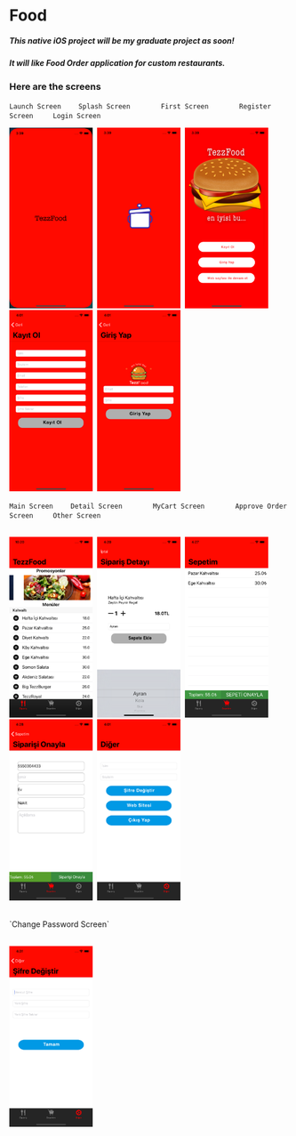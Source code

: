 # Food

<h5>This native iOS project will be my graduate project as soon!</h5>
<h5>It will like Food Order application for custom restaurants.</h5>


<h3>Here are the screens</h3>

`Launch Screen` &nbsp;&nbsp;&nbsp;&nbsp;&nbsp;&nbsp; `Splash Screen` &nbsp;&nbsp;&nbsp;&nbsp;&nbsp;&nbsp;&nbsp;&nbsp;&nbsp;&nbsp;&nbsp;&nbsp; `First Screen` &nbsp;&nbsp;&nbsp;&nbsp;&nbsp;&nbsp;&nbsp;&nbsp;&nbsp;&nbsp;&nbsp;&nbsp; `Register Screen` &nbsp;&nbsp;&nbsp;&nbsp;&nbsp;&nbsp;&nbsp;&nbsp;`Login Screen`

<p float="left">
  <img src="ScreenImages/LaunchScreen.png" width="150" />&nbsp; 
  <img src="ScreenImages/SplashScreen.png" width="150" />&nbsp;
  <img src="ScreenImages/FirstScreen.png" width="150" />&nbsp;
  <img src="ScreenImages/SignupScreen.png" width="150" />&nbsp;
  <img src="ScreenImages/LoginScreen.png" width="150" />&nbsp;
  </br>  
</p>

`Main Screen` &nbsp;&nbsp;&nbsp;&nbsp;&nbsp;&nbsp; `Detail Screen` 
&nbsp;&nbsp;&nbsp;&nbsp;&nbsp;&nbsp;&nbsp;&nbsp;&nbsp;&nbsp;&nbsp;&nbsp; `MyCart Screen` &nbsp;&nbsp;&nbsp;&nbsp;&nbsp;&nbsp;&nbsp;&nbsp;&nbsp;&nbsp;&nbsp;&nbsp; `Approve Order Screen`
&nbsp;&nbsp;&nbsp;&nbsp;&nbsp;&nbsp;&nbsp;&nbsp;`Other Screen` 

<p float = "left">
 </br>
  <img src="ScreenImages/Simulator Screen Shot - iPhone X - 2019-05-10 at 22.20.48.png" width="150" />&nbsp;
  <img src="ScreenImages/DetailOrderScreen.png" width="150" />&nbsp;
   <img src="ScreenImages/MyCartScreen.png" width="150" />&nbsp;
  <img src="ScreenImages/ApproveOrderScreen.png" width="150" />&nbsp;
  <img src="ScreenImages/OtherScreen.png" width="150" />&nbsp;
  </p>
  
  </br>
  `Change Password Screen` 
  <p float = "left">
 </br>
  <img src="ScreenImages/ChangePasswordScreen.png" width="150" />&nbsp;
  </p>
  </br>
  
